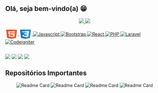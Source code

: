  ## Olá, seja bem-vindo(a) 😁
 
 <div align="center">
  <a href="https://github.com/diegoreisdev">
  <img height="180em" src="https://github-readme-stats.vercel.app/api?username=diegoreisdev&show_icons=true&theme=highcontrast&&count_private=true"/>
  <img height="180em" src="https://github-readme-stats.vercel.app/api/top-langs/?username=diegoreisdev&layout=compact&theme=highcontrast"/>
</div>


<div style="display: inline_block"><br>

  <img align="center" alt="HTML" height="30" width="40" src="https://raw.githubusercontent.com/devicons/devicon/master/icons/html5/html5-original.svg">
  <img align="center" alt="CSS" height="30" width="40" src="https://raw.githubusercontent.com/devicons/devicon/master/icons/css3/css3-original.svg">
  <img align="center" alt="Javascript" height="30" width="40" src="https://cdn.jsdelivr.net/gh/devicons/devicon/icons/javascript/javascript-original.svg">
  <img align="center" alt="Bootstrap" height="30" width="40" src="https://cdn.jsdelivr.net/gh/devicons/devicon/icons/bootstrap/bootstrap-original.svg">
  <img align="center" alt="React" height="30" width="40" src="https://cdn.jsdelivr.net/gh/devicons/devicon/icons/react/react-original.svg">
  <img align="center" alt="PHP" height="30" width="40" src="https://cdn.jsdelivr.net/gh/devicons/devicon/icons/php/php-original.svg">
  <img align="center" alt="Laravel" height="30" width="40" src="https://cdn.jsdelivr.net/gh/devicons/devicon/icons/laravel/laravel-plain.svg">
  <img align="center" alt="Codeigniter" height="30" width="40" src="https://cdn.jsdelivr.net/gh/devicons/devicon/icons/codeigniter/codeigniter-plain.svg">
 
</div>
 
##

<div>  
  <a href="https://www.linkedin.com/in/diego-reiss/" target="_blank"><img src="https://img.shields.io/badge/-LinkedIn-%230077B5?style=for-the-badge&logo=linkedin&logoColor=white" target="_blank"></a>   
  <a href="https://www.instagram.com/diego_reissss/" target="_blank"><img src="https://img.shields.io/badge/-Instagram-%23E4405F?style=for-the-badge&logo=instagram&logoColor=white" target="_blank"></a>  
  <a href="mailto:diegodosreis90@gmail.com"><img src="https://img.shields.io/badge/-Gmail-%23333?style=for-the-badge&logo=gmail&logoColor=white" target="_blank"></a>  
  <a href="https://www.facebook.com/DiegoReisss/" target="_blank"><img src="https://img.shields.io/badge/Facebook-1877F2?style=for-the-badge&logo=facebook&logoColor=white" target="_blank" /></a>
  
</div> 

## Repositórios Importantes

 <div align="center">

  ![Readme Card](https://github-readme-stats.vercel.app/api/pin/?username=diegoreisdev&repo=reis-tech&theme=highcontrast)
  ![Readme Card](https://github-readme-stats.vercel.app/api/pin/?username=diegoreisdev&repo=reis_system&theme=highcontrast)
  ![Readme Card](https://github-readme-stats.vercel.app/api/pin/?username=diegoreisdev&repo=discografia&theme=highcontrast)
  ![Readme Card](https://github-readme-stats.vercel.app/api/pin/?username=diegoreisdev&repo=API-ReacJS-Laravel-9&theme=highcontrast)
  
</div>
